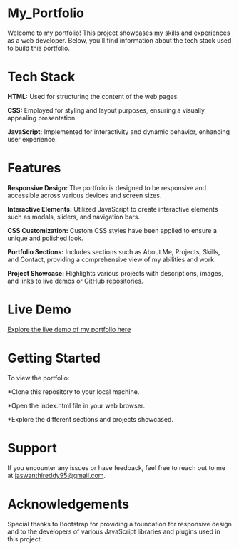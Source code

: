 # My_Portfolio
Welcome to my portfolio! This project showcases my skills and experiences as a web developer. Below, you'll find information about the tech stack used to build this portfolio.

# Tech Stack

**HTML:** Used for structuring the content of the web pages.

**CSS:** Employed for styling and layout purposes, ensuring a visually appealing presentation.

**JavaScript:** Implemented for interactivity and dynamic behavior, enhancing user experience.

# Features

**Responsive Design:** The portfolio is designed to be responsive and accessible across various devices and screen sizes.

**Interactive Elements:** Utilized JavaScript to create interactive elements such as modals, sliders, and navigation bars.

**CSS Customization:** Custom CSS styles have been applied to ensure a unique and polished look.

**Portfolio Sections:** Includes sections such as About Me, Projects, Skills, and Contact, providing a comprehensive view of my abilities and work.

**Project Showcase:** Highlights various projects with descriptions, images, and links to live demos or GitHub repositories.

# Live Demo

[Explore the live demo of my portfolio here](https://cvjaswanthireddy.github.io/My_Portfolio/)



# Getting Started

To view the portfolio:


*Clone this repository to your local machine.

*Open the index.html file in your web browser.

*Explore the different sections and projects showcased.

# Support

If you encounter any issues or have feedback, feel free to reach out to me at jaswanthireddy95@gmail.com.

# Acknowledgements

Special thanks to Bootstrap for providing a foundation for responsive design and to the developers of various JavaScript libraries and plugins used in this project.

